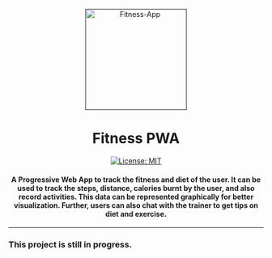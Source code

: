 <p align="center">
  <a href="" rel="noopener">
 <img height=200px src="./logo.png" alt="Fitness-App"></a>
</p>

<h1 align="center">Fitness PWA</h1>

<div align="center">

[![License: MIT](https://img.shields.io/badge/License-MIT-green.svg)](https://opensource.org/licenses/MIT)

<h4> A Progressive Web App to track the fitness and diet of the user. It can be used to track the steps, distance, calories burnt by the user, and also record activities. This data can be represented graphically for better visualization. Further, users can also chat with the trainer to get tips on diet and exercise. </h4>

</div>

-----------------------------------------

### This project is still in progress.

